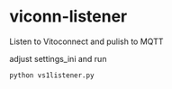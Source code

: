 # viconn-listener
Listen to Vitoconnect and pulish to MQTT

adjust settings_ini and run

```
python vs1listener.py
```
